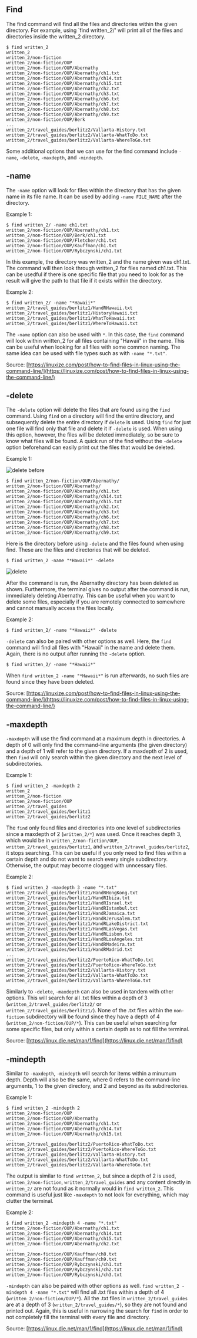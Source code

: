 ## Find
The find command will find all the files and directories within the given directory. For example, using `find written_2/' will print all of the files and directories inside the written_2 directory.

```
$ find written_2
written_2
written_2/non-fiction
written_2/non-fiction/OUP
written_2/non-fiction/OUP/Abernathy
written_2/non-fiction/OUP/Abernathy/ch1.txt
written_2/non-fiction/OUP/Abernathy/ch14.txt
written_2/non-fiction/OUP/Abernathy/ch15.txt
written_2/non-fiction/OUP/Abernathy/ch2.txt
written_2/non-fiction/OUP/Abernathy/ch3.txt
written_2/non-fiction/OUP/Abernathy/ch6.txt
written_2/non-fiction/OUP/Abernathy/ch7.txt
written_2/non-fiction/OUP/Abernathy/ch8.txt
written_2/non-fiction/OUP/Abernathy/ch9.txt
written_2/non-fiction/OUP/Berk
...
written_2/travel_guides/berlitz2/Vallarta-History.txt
written_2/travel_guides/berlitz2/Vallarta-WhatToDo.txt
written_2/travel_guides/berlitz2/Vallarta-WhereToGo.txt
```

Some additional options that we can use for the find command include `-name`, `-delete`, `-maxdepth`, and `-mindepth`.

## -name
The `-name` option will look for files within the directory that has the given name in its file name. It can be used by adding `-name FILE_NAME` after the directory.

Example 1:
```
$ find written_2/ -name ch1.txt
written_2/non-fiction/OUP/Abernathy/ch1.txt
written_2/non-fiction/OUP/Berk/ch1.txt
written_2/non-fiction/OUP/Fletcher/ch1.txt
written_2/non-fiction/OUP/Kauffman/ch1.txt
written_2/non-fiction/OUP/Rybczynski/ch1.txt
```

In this example, the directory was written_2 and the name given was ch1.txt. The command will then look through written_2 for files named ch1.txt. This can be usedful if there is one specific file that you need to look for as the result will give the path to that file if it exists within the directory.

Example 2:
```
$ find written_2/ -name "*Hawaii*"
written_2/travel_guides/berlitz1/HandRHawaii.txt
written_2/travel_guides/berlitz1/HistoryHawaii.txt
written_2/travel_guides/berlitz1/WhatToHawaii.txt
written_2/travel_guides/berlitz1/WhereToHawaii.txt
```

The `-name` option can also be used with `*`. In this case, the `find` command will look within written_2 for all files containing "Hawaii" in the name. This can be useful when looking for all files with some common naming. The same idea can be used with file types such as with `-name "*.txt"`.

Source: [https://linuxize.com/post/how-to-find-files-in-linux-using-the-command-line/](https://linuxize.com/post/how-to-find-files-in-linux-using-the-command-line/)

## -delete
The `-delete` option will delete the files that are found using the `find` command. Using `find` on a directory will find the entire directory, and subsequently delete the entire directory if `delete` is used. Using `find` for just one file will find only that file and delete it if `-delete` is used. When using this option, however, the files will be deleted immediately, so be sure to know what files will be found. A quick run of the find without the `-delete` option beforehand can easily print out the files that would be deleted.

Example 1:

![delete before](https://github.com/jliu0140/cse15l-lab-reports/blob/main/report3/delete%20before.PNG?raw=true)
```
$ find written_2/non-fiction/OUP/Abernathy/
written_2/non-fiction/OUP/Abernathy/
written_2/non-fiction/OUP/Abernathy/ch1.txt
written_2/non-fiction/OUP/Abernathy/ch14.txt
written_2/non-fiction/OUP/Abernathy/ch15.txt
written_2/non-fiction/OUP/Abernathy/ch2.txt
written_2/non-fiction/OUP/Abernathy/ch3.txt
written_2/non-fiction/OUP/Abernathy/ch6.txt
written_2/non-fiction/OUP/Abernathy/ch7.txt
written_2/non-fiction/OUP/Abernathy/ch8.txt
written_2/non-fiction/OUP/Abernathy/ch9.txt
```

Here is the directory before using `-delete` and the files found when using find. These are the files and directories that will be deleted.


```
$ find written_2 -name "*Hawaii*" -delete

```

![delete](https://github.com/jliu0140/cse15l-lab-reports/blob/main/report3/delete%20after.PNG?raw=true)

After the command is run, the Abernathy directory has been deleted as shown. Furthermore, the terminal gives no output after the command is run, immediately deleting Abernathy. This can be useful when you want to delete some files, especially if you are remotely connected to somewhere and cannot manually access the files locally.

Example 2:

```
$ find written_2/ -name "*Hawaii*" -delete

```

`-delete` can also be paired with other options as well. Here, the `find` command will find all files with "Hawaii" in the name and delete them. Again, there is no output after running the `-delete` option.

```
$ find written_2/ -name "*Hawaii*"

```

When `find written_2 -name "*Hawaii*"` is run afterwards, no such files are found since they have been deleted.

Source: [https://linuxize.com/post/how-to-find-files-in-linux-using-the-command-line/](https://linuxize.com/post/how-to-find-files-in-linux-using-the-command-line/)

## -maxdepth
`-maxdepth` will use the find command at a maximum depth in directories. A depth of 0 will only find the command-line arguments (the given directory) and a depth of 1 will refer to the given directory. If a maxdepth of 2 is used, then `find` will only search within the given directory and the next level of subdirectories.

Example 1:
```
$ find written_2 -maxdepth 2
written_2
written_2/non-fiction
written_2/non-fiction/OUP
written_2/travel_guides
written_2/travel_guides/berlitz1
written_2/travel_guides/berlitz2
```

The `find` only found files and directories into one level of subdirectories since a maxdepth of 2 (`written_2/*`) was used. Once it reaches depth 3, which would be in `written_2/non-fiction/OUP`, `written_2/travel_guides/berlitz1`, and `written_2/travel_guides/berlitz2`, it stops searching. This can be useful if you only need to find files within a certain depth and do not want to search every single subdirectory. Otherwise, the output may become clogged with unncessary files.

Example 2:
```
$ find written_2 -maxdepth 3 -name "*.txt"
written_2/travel_guides/berlitz1/HandRHongKong.txt
written_2/travel_guides/berlitz1/HandRIbiza.txt
written_2/travel_guides/berlitz1/HandRIsrael.txt
written_2/travel_guides/berlitz1/HandRIstanbul.txt
written_2/travel_guides/berlitz1/HandRJamaica.txt
written_2/travel_guides/berlitz1/HandRJerusalem.txt
written_2/travel_guides/berlitz1/HandRLakeDistrict.txt
written_2/travel_guides/berlitz1/HandRLasVegas.txt
written_2/travel_guides/berlitz1/HandRLisbon.txt
written_2/travel_guides/berlitz1/HandRLosAngeles.txt
written_2/travel_guides/berlitz1/HandRMadeira.txt
written_2/travel_guides/berlitz1/HandRMadrid.txt
...
written_2/travel_guides/berlitz2/PuertoRico-WhatToDo.txt
written_2/travel_guides/berlitz2/PuertoRico-WhereToGo.txt
written_2/travel_guides/berlitz2/Vallarta-History.txt
written_2/travel_guides/berlitz2/Vallarta-WhatToDo.txt
written_2/travel_guides/berlitz2/Vallarta-WhereToGo.txt
```

Similarly to `-delete`, `-maxdepth` can also be used in tandem with other options. This will search for all .txt files within a depth of 3 (`written_2/travel_guides/berlitz2/` or `written_2/travel_guides/berlitz1/`). None of the .txt files within the `non-fiction` subdirectory will be found since they have a depth of 4 (`written_2/non-fiction/OUP/*`). This can be useful when searching for some specific files, but only within a certain depth as to not fill the terminal.

Source: [https://linux.die.net/man/1/find](https://linux.die.net/man/1/find)

## -mindepth
Similar to `-maxdepth`, `-mindepth` will search for items within a minumum depth. Depth will also be the same, where 0 refers to the command-line arguments, 1 to the given directory, and 2 and beyond as its subdirectories.

Example 1:
```
$ find written_2 -mindepth 2
written_2/non-fiction/OUP
written_2/non-fiction/OUP/Abernathy
written_2/non-fiction/OUP/Abernathy/ch1.txt
written_2/non-fiction/OUP/Abernathy/ch14.txt
written_2/non-fiction/OUP/Abernathy/ch15.txt
...
written_2/travel_guides/berlitz2/PuertoRico-WhatToDo.txt
written_2/travel_guides/berlitz2/PuertoRico-WhereToGo.txt
written_2/travel_guides/berlitz2/Vallarta-History.txt
written_2/travel_guides/berlitz2/Vallarta-WhatToDo.txt
written_2/travel_guides/berlitz2/Vallarta-WhereToGo.txt
```

The output is similar to `find written_2`, but since a depth of 2 is used, `written_2/non-fiction`, `written_2/travel_guides` and any content directly in `written_2/` are not found as it normally would in `find written_2`. This command is useful just like `-maxdepth` to not look for everything, which may clutter the terminal.

Example 2:
```
$ find written_2 -mindepth 4 -name "*.txt"
written_2/non-fiction/OUP/Abernathy/ch1.txt
written_2/non-fiction/OUP/Abernathy/ch14.txt
written_2/non-fiction/OUP/Abernathy/ch15.txt
written_2/non-fiction/OUP/Abernathy/ch2.txt
...
written_2/non-fiction/OUP/Kauffman/ch8.txt
written_2/non-fiction/OUP/Kauffman/ch9.txt
written_2/non-fiction/OUP/Rybczynski/ch1.txt
written_2/non-fiction/OUP/Rybczynski/ch2.txt
written_2/non-fiction/OUP/Rybczynski/ch3.txt
```
`-mindepth` can also be paired with other options as well. `find written_2 -mindepth 4 -name "*.txt"` will find all .txt files within a depth of 4 (`written_2/non-fiction/OUP/*`). All the .txt files in `written_2/travel_guides` are at a depth of 3 (`written_2/travel_guides/*`), so they are not found and printed out. Again, this is useful in narrowing the search for `find` in order to not completely fill the terminal with every file and directory.

Source: [https://linux.die.net/man/1/find](https://linux.die.net/man/1/find)
